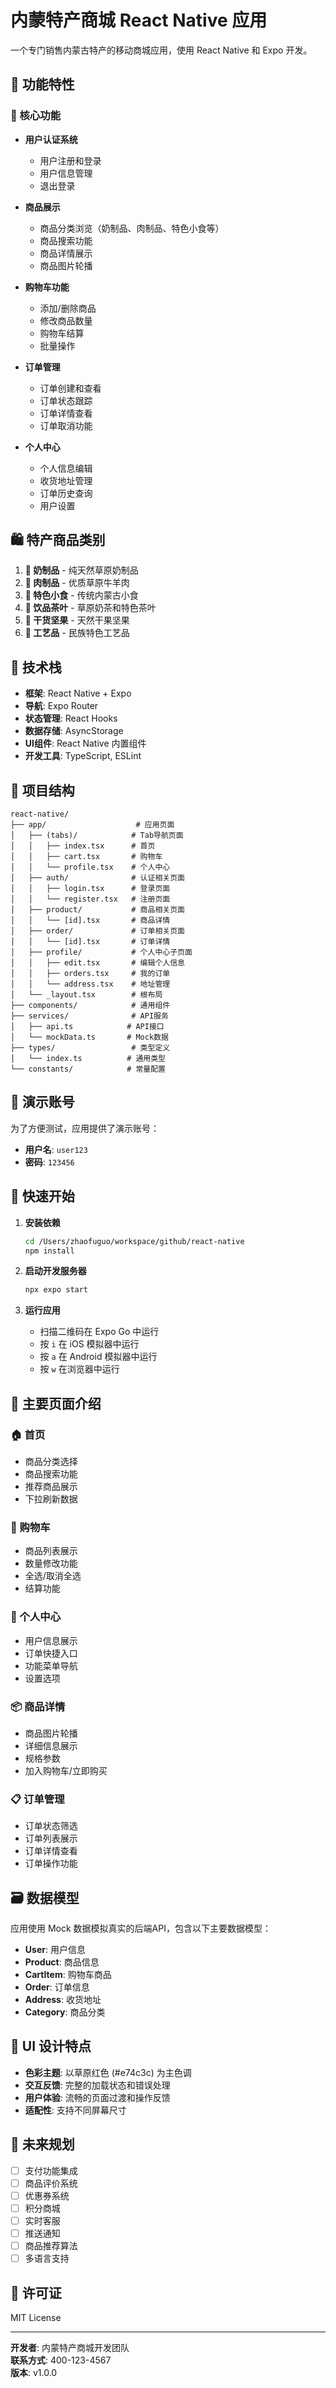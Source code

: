# 内蒙特产商城 React Native 应用

一个专门销售内蒙古特产的移动商城应用，使用 React Native 和 Expo 开发。

## 🚀 功能特性

### 📱 核心功能
- **用户认证系统**
  - 用户注册和登录
  - 用户信息管理
  - 退出登录

- **商品展示**
  - 商品分类浏览（奶制品、肉制品、特色小食等）
  - 商品搜索功能
  - 商品详情展示
  - 商品图片轮播

- **购物车功能**
  - 添加/删除商品
  - 修改商品数量
  - 购物车结算
  - 批量操作

- **订单管理**
  - 订单创建和查看
  - 订单状态跟踪
  - 订单详情查看
  - 订单取消功能

- **个人中心**
  - 个人信息编辑
  - 收货地址管理
  - 订单历史查询
  - 用户设置

## 🛍️ 特产商品类别

1. **🥛 奶制品** - 纯天然草原奶制品
2. **🥩 肉制品** - 优质草原牛羊肉
3. **🍘 特色小食** - 传统内蒙古小食
4. **🍵 饮品茶叶** - 草原奶茶和特色茶叶
5. **🥜 干货坚果** - 天然干果坚果
6. **🎨 工艺品** - 民族特色工艺品

## 🔧 技术栈

- **框架**: React Native + Expo
- **导航**: Expo Router
- **状态管理**: React Hooks
- **数据存储**: AsyncStorage
- **UI组件**: React Native 内置组件
- **开发工具**: TypeScript, ESLint

## 📂 项目结构

```
react-native/
├── app/                    # 应用页面
│   ├── (tabs)/            # Tab导航页面
│   │   ├── index.tsx      # 首页
│   │   ├── cart.tsx       # 购物车
│   │   └── profile.tsx    # 个人中心
│   ├── auth/              # 认证相关页面
│   │   ├── login.tsx      # 登录页面
│   │   └── register.tsx   # 注册页面
│   ├── product/           # 商品相关页面
│   │   └── [id].tsx       # 商品详情
│   ├── order/             # 订单相关页面
│   │   └── [id].tsx       # 订单详情
│   ├── profile/           # 个人中心子页面
│   │   ├── edit.tsx       # 编辑个人信息
│   │   ├── orders.tsx     # 我的订单
│   │   └── address.tsx    # 地址管理
│   └── _layout.tsx        # 根布局
├── components/            # 通用组件
├── services/              # API服务
│   ├── api.ts            # API接口
│   └── mockData.ts       # Mock数据
├── types/                 # 类型定义
│   └── index.ts          # 通用类型
└── constants/            # 常量配置
```

## 🎯 演示账号

为了方便测试，应用提供了演示账号：

- **用户名**: `user123`
- **密码**: `123456`

## 🚀 快速开始

1. **安装依赖**
   ```bash
   cd /Users/zhaofuguo/workspace/github/react-native
   npm install
   ```

2. **启动开发服务器**
   ```bash
   npx expo start
   ```

3. **运行应用**
   - 扫描二维码在 Expo Go 中运行
   - 按 `i` 在 iOS 模拟器中运行
   - 按 `a` 在 Android 模拟器中运行
   - 按 `w` 在浏览器中运行

## 📱 主要页面介绍

### 🏠 首页
- 商品分类选择
- 商品搜索功能
- 推荐商品展示
- 下拉刷新数据

### 🛒 购物车
- 商品列表展示
- 数量修改功能
- 全选/取消全选
- 结算功能

### 👤 个人中心
- 用户信息展示
- 订单快捷入口
- 功能菜单导航
- 设置选项

### 📦 商品详情
- 商品图片轮播
- 详细信息展示
- 规格参数
- 加入购物车/立即购买

### 📋 订单管理
- 订单状态筛选
- 订单列表展示
- 订单详情查看
- 订单操作功能

## 🗃️ 数据模型

应用使用 Mock 数据模拟真实的后端API，包含以下主要数据模型：

- **User**: 用户信息
- **Product**: 商品信息
- **CartItem**: 购物车商品
- **Order**: 订单信息
- **Address**: 收货地址
- **Category**: 商品分类

## 🎨 UI 设计特点

- **色彩主题**: 以草原红色 (#e74c3c) 为主色调
- **交互反馈**: 完整的加载状态和错误处理
- **用户体验**: 流畅的页面过渡和操作反馈
- **适配性**: 支持不同屏幕尺寸

## 🔮 未来规划

- [ ] 支付功能集成
- [ ] 商品评价系统
- [ ] 优惠券系统
- [ ] 积分商城
- [ ] 实时客服
- [ ] 推送通知
- [ ] 商品推荐算法
- [ ] 多语言支持

## 📄 许可证

MIT License

---

**开发者**: 内蒙特产商城开发团队  
**联系方式**: 400-123-4567  
**版本**: v1.0.0